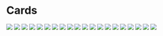 Cards
===

![](https://assets.materialup.com/uploads/d343ff2d-0149-4ace-b94d-a19275d7cc53/preview.gif)
![](https://cdn.dribbble.com/users/1670279/screenshots/3770687/custom-preset-copy-5-11_6.gif)
![](https://assets.materialup.com/uploads/fc8379a8-7892-445b-834c-dea488e6fabe/preview.gif)
![](https://assets.materialup.com/uploads/32197ad1-de59-4c5d-a00b-016cce7409ea/preview.gif)
![](https://cdn.dribbble.com/users/170729/screenshots/3681669/travel-app-part1--800x600--gif.gif)
![](https://cdn.dribbble.com/users/187415/screenshots/4017332/offerupsmall.png)
![](https://cdn.dribbble.com/users/664866/screenshots/3812436/tinderx.png)
![](https://cdn.dribbble.com/users/25514/screenshots/1928659/delivery-app-iphone-ux-ui-design-ramotion.gif)
![](https://cdn.dribbble.com/users/25514/screenshots/3785178/shopping_app_interactions_ramotion.gif)
![](https://assets.materialup.com/uploads/e9f91c2d-a616-4122-82f0-a51ea6ce9b5e/preview.png)
![](https://assets.materialup.com/uploads/bc605357-8737-47ae-8ce8-1cc062e69c7a/preview.png)
![](https://is2-ssl.mzstatic.com/image/thumb/Purple128/v4/e4/d8/49/e4d849a9-dbd8-f95b-1498-ba4bc204ebf5/pr_source.png/690x0w.jpg)
![](https://mir-s3-cdn-cf.behance.net/project_modules/max_1200/a24d3433067895.569eaf9da3c59.png)
![](https://mir-s3-cdn-cf.behance.net/project_modules/max_1200/668e7d33067895.569eaf9da19e4.png)
![](https://cdn-images-1.medium.com/max/800/1*cZ0uZJLa5v-DOxXxC_kFqQ.gif)
![](https://cdn-images-1.medium.com/max/800/0*dCtF721V7I3VR2yz.gif)
![](https://cdn-images-1.medium.com/max/800/1*u8QPEH1E3eP0OndUupkzpw.gif)
![](https://cdn-images-1.medium.com/max/800/1*L5-qL2yN38rA8RqJmxsmrg.gif)
![](https://cdn-images-1.medium.com/max/800/1*ojXA0rBRmAgeAhmsAJ8Vyw.gif)
![](https://cdn-images-1.medium.com/max/800/1*9l9nVKVVQ19_H7OaEiEdkg.gif)